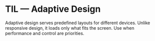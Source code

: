 # TIL — Adaptive Design

Adaptive design serves predefined layouts for different devices.
Unlike responsive design, it loads only what fits the screen.
Use when performance and control are priorities.
